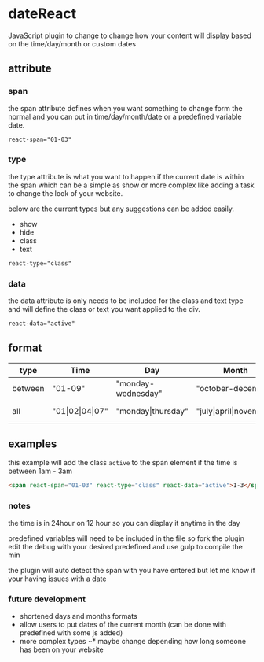 # dateReact
JavaScript plugin to change to change how your content will display based on the time/day/month or custom dates

## attribute

### span

the span attribute defines when you want something to change form the normal and you can put in time/day/month/date or a predefined variable date.

```html
react-span="01-03"
```

### type

the type attribute is what you want to happen if the current date is within the span which can be a simple as show or more complex like adding a task to change the look of your website.

below are the current types but any suggestions can be added easily.

* show
* hide
* class
* text

```html
react-type="class"
```

### data

the data attribute is only needs to be included for the class and text type and will define the class or text you want applied to the div.

```html
react-data="active"
```

## format

| type    | Time          | Day                       | Month                 | date                               | predefined  |
| ------- | ------------- | ------------------------- | --------------------- | ---------------------------------- | ----------- |
| between | "01-09"       | "monday-wednesday"        | "october-december"    | "01/01/2017-02/04/2017"            | "[october]" |
| all     | "01\|02\|04\|07" | "monday\|thursday" | "july\|april\|november" | "01/03/2017\|01/05/2017" | "[october]" |

## examples

this example will add the class `active` to the span element if the time is between 1am - 3am

```html
<span react-span="01-03" react-type="class" react-data="active">1-3</span>
```

### notes

the time is in 24hour on 12 hour so you can display it anytime in the day

predefined variables will need to be included in the file so fork the plugin edit the debug with your desired predefined and use gulp to compile the min

the plugin will auto detect the span with you have entered but let me know if your having issues with a date



### future development

* shortened days and months formats
* allow users to put dates of the current month (can be done with predefined with some js added)
* more complex types
⋅⋅* maybe change depending how long someone has been on your website
